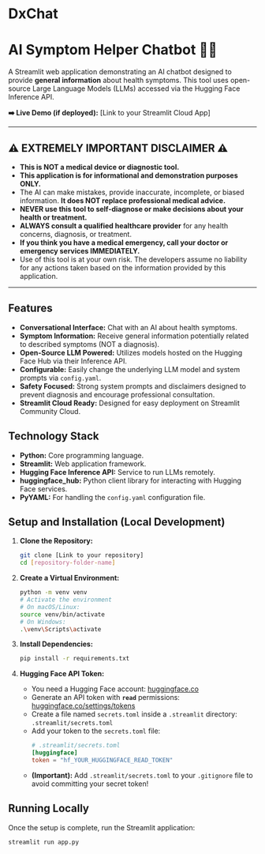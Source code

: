 # DxChat


# AI Symptom Helper Chatbot 🧑‍⚕️

A Streamlit web application demonstrating an AI chatbot designed to provide **general information** about health symptoms. This tool uses open-source Large Language Models (LLMs) accessed via the Hugging Face Inference API.

**➡️ Live Demo (if deployed):** [Link to your Streamlit Cloud App]

---

## ⚠️ **EXTREMELY IMPORTANT DISCLAIMER** ⚠️

*   **This is NOT a medical device or diagnostic tool.**
*   **This application is for informational and demonstration purposes ONLY.**
*   The AI can make mistakes, provide inaccurate, incomplete, or biased information. **It does NOT replace professional medical advice.**
*   **NEVER use this tool to self-diagnose or make decisions about your health or treatment.**
*   **ALWAYS consult a qualified healthcare provider** for any health concerns, diagnosis, or treatment.
*   **If you think you have a medical emergency, call your doctor or emergency services IMMEDIATELY.**
*   Use of this tool is at your own risk. The developers assume no liability for any actions taken based on the information provided by this application.

---

## Features

*   **Conversational Interface:** Chat with an AI about health symptoms.
*   **Symptom Information:** Receive general information potentially related to described symptoms (NOT a diagnosis).
*   **Open-Source LLM Powered:** Utilizes models hosted on the Hugging Face Hub via their Inference API.
*   **Configurable:** Easily change the underlying LLM model and system prompts via `config.yaml`.
*   **Safety Focused:** Strong system prompts and disclaimers designed to prevent diagnosis and encourage professional consultation.
*   **Streamlit Cloud Ready:** Designed for easy deployment on Streamlit Community Cloud.

## Technology Stack

*   **Python:** Core programming language.
*   **Streamlit:** Web application framework.
*   **Hugging Face Inference API:** Service to run LLMs remotely.
*   **huggingface_hub:** Python client library for interacting with Hugging Face services.
*   **PyYAML:** For handling the `config.yaml` configuration file.

## Setup and Installation (Local Development)

1.  **Clone the Repository:**
    ```bash
    git clone [Link to your repository]
    cd [repository-folder-name]
    ```

2.  **Create a Virtual Environment:**
    ```bash
    python -m venv venv
    # Activate the environment
    # On macOS/Linux:
    source venv/bin/activate
    # On Windows:
    .\venv\Scripts\activate
    ```

3.  **Install Dependencies:**
    ```bash
    pip install -r requirements.txt
    ```

4.  **Hugging Face API Token:**
    *   You need a Hugging Face account: [huggingface.co](https://huggingface.co)
    *   Generate an API token with **`read`** permissions: [huggingface.co/settings/tokens](https://huggingface.co/settings/tokens)
    *   Create a file named `secrets.toml` inside a `.streamlit` directory: `.streamlit/secrets.toml`
    *   Add your token to the `secrets.toml` file:
        ```toml
        # .streamlit/secrets.toml
        [huggingface]
        token = "hf_YOUR_HUGGINGFACE_READ_TOKEN"
        ```
    *   **(Important):** Add `.streamlit/secrets.toml` to your `.gitignore` file to avoid committing your secret token!

## Running Locally

Once the setup is complete, run the Streamlit application:

```bash
streamlit run app.py
